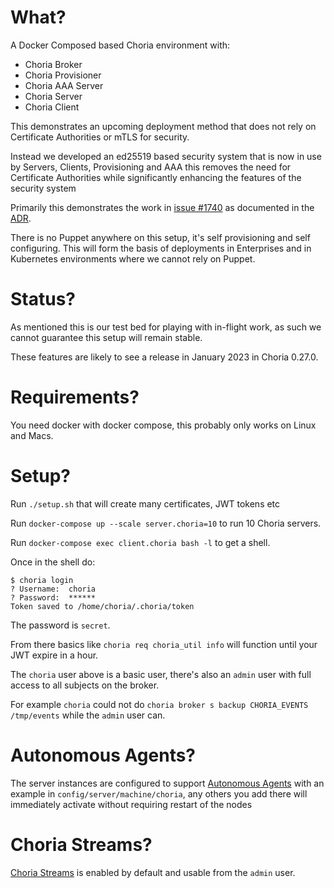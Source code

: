 What?
=====

A Docker Composed based Choria environment with:

 * Choria Broker
 * Choria Provisioner
 * Choria AAA Server
 * Choria Server
 * Choria Client

This demonstrates an upcoming deployment method that does not rely on
Certificate Authorities or mTLS for security.

Instead we developed an ed25519 based security system that is now in
use by Servers, Clients, Provisioning and AAA this removes the need
for Certificate Authorities while significantly enhancing the features
of the security system

Primarily this demonstrates the work in [issue #1740](https://github.com/choria-io/go-choria/issues/1740)
as documented in the [ADR](https://github.com/choria-io/go-choria/blob/main/protocol/v2/ADR.md).

There is no Puppet anywhere on this setup, it's self provisioning and
self configuring. This will form the basis of deployments in Enterprises
and in Kubernetes environments where we cannot rely on Puppet.

Status?
=======

As mentioned this is our test bed for playing with in-flight work, as
such we cannot guarantee this setup will remain stable.

These features are likely to see a release in January 2023 in Choria 0.27.0.

Requirements?
=============

You need docker with docker compose, this probably only works on Linux and Macs.

Setup?
======

Run `./setup.sh` that will create many certificates, JWT tokens etc

Run `docker-compose up --scale server.choria=10` to run 10 Choria servers.

Run `docker-compose exec client.choria bash -l` to get a shell.

Once in the shell do:

```
$ choria login
? Username:  choria
? Password:  ******
Token saved to /home/choria/.choria/token
```

The password is `secret`.

From there basics like `choria req choria_util info` will function until your
JWT expire in a hour.

The `choria` user above is a basic user, there's also an `admin` user with full
access to all subjects on the broker.

For example `choria` could not do `choria broker s backup CHORIA_EVENTS /tmp/events`
while the `admin` user can.

Autonomous Agents?
==================

The server instances are configured to support [Autonomous Agents](https://choria.io/docs/autoagents/)
with an example in `config/server/machine/choria`, any others you add there will immediately
activate without requiring restart of the nodes

Choria Streams?
===============

[Choria Streams](https://choria.io/docs/streams/) is enabled by default and usable
from the `admin` user.

